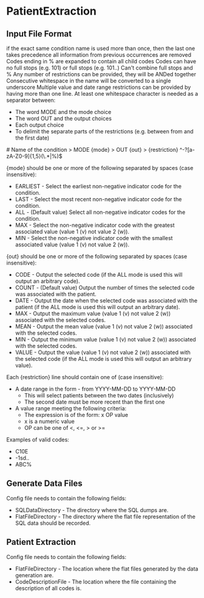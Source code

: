 # PatientExtraction

## Input File Format
if the exact same condition name is used more than once, then the last one takes precedence
    all information from previous occurrences are removed
Codes ending in % are expanded to contain all child codes
Codes can have no full stops (e.g. 101) or full stops (e.g. 101..)
Can't combine full stops and %
Any number of restrictions can be provided, they will be ANDed together
Consecutive whitespace in the name will be converted to a single underscore
Multiple value and date range restrictions can be provided by having more than one line.
At least one whitespace character is needed as a separator between:

- The word MODE and the mode choice
- The word OUT and the output choices
- Each output choice
- To delimit the separate parts of the restrictions (e.g. between from and the first date)

\# Name of the condition
\> MODE {mode}
\> OUT {out}
\> {restriction}
^-?[a-zA-Z0-9]{1,5}(\\.*|%)$

{mode} should be one or more of the following separated by spaces (case insensitive):

- EARLIEST - Select the earliest non-negative indicator code for the condition.
- LAST - Select the most recent non-negative indicator code for the condition.
- ALL - (Default value) Select all non-negative indicator codes for the condition.
- MAX - Select the non-negative indicator code with the greatest associated value (value 1 (v) not value 2 (w)).
- MIN - Select the non-negative indicator code with the smallest associated value (value 1 (v) not value 2 (w)).

{out} should be one or more of the following separated by spaces (case insensitive):

- CODE - Output the selected code (if the ALL mode is used this will output an arbitrary code).
- COUNT - (Default value) Output the number of times the selected code was associated with the patient.
- DATE - Output the date when the selected code was associated with the patient (if the ALL mode is used this will output an arbitrary date).
- MAX - Output the maximum value (value 1 (v) not value 2 (w)) associated with the selected codes.
- MEAN - Output the mean value (value 1 (v) not value 2 (w)) associated with the selected codes.
- MIN - Output the minimum value (value 1 (v) not value 2 (w)) associated with the selected codes.
- VALUE - Output the value (value 1 (v) not value 2 (w)) associated with the selected code (if the ALL mode is used this will output an arbitrary value).

Each {restriction} line should contain one of (case insensitive):

- A date range in the form - from YYYY-MM-DD to YYYY-MM-DD
    - This will select patients between the two dates (inclusively)
    - The second date must be more recent than the first one
- A value range meeting the following criteria:
    - The expression is of the form: x OP value
    - x is a numeric value
    - OP can be one of <, <=, > or >=

Examples of valid codes:

- C10E
- -1sd..
- ABC%

## Generate Data Files
Config file needs to contain the following fields:

- SQLDataDirectory - The directory where the SQL dumps are.
- FlatFileDirectory - The directory where the flat file representation of the SQL data should be recorded.

## Patient Extraction
Config file needs to contain the following fields:

- FlatFileDirectory - The location where the flat files generated by the data generation are.
- CodeDescriptionFile - The location where the file containing the description of all codes is.